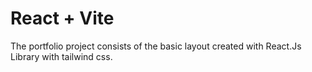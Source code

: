 # React + Vite

The portfolio project consists of the basic layout created with React.Js Library  with tailwind css. 

